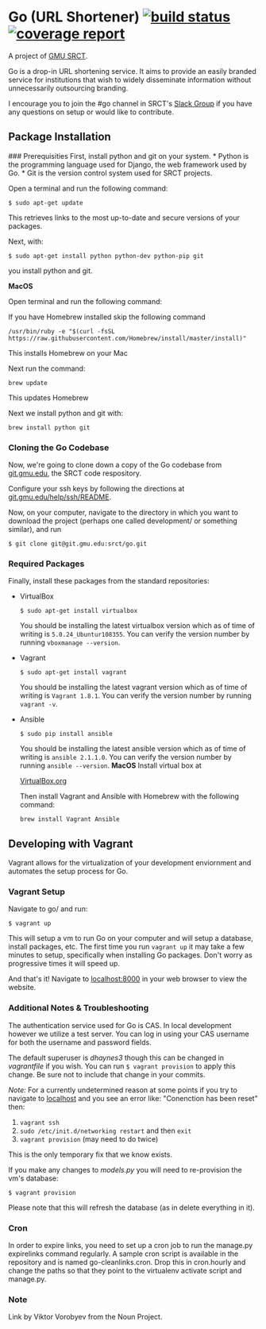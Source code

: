# Go (URL Shortener) [![build status](https://git.gmu.edu/srct/go/badges/master/build.svg)](https://git.gmu.edu/srct/go/commits/master) [![coverage report](https://git.gmu.edu/srct/go/badges/master/coverage.svg)](https://git.gmu.edu/srct/go/commits/master)



A project of [GMU SRCT](http://srct.gmu.edu).

Go is a drop-in URL shortening service. It aims to provide an easily
branded service for institutions that wish to widely disseminate
information without unnecessarily outsourcing branding.

I encourage you to join the #go channel in SRCT's [Slack Group](http://srct.slack.com) if you have any questions on setup or would like to contribute.

## Package Installation
<legend></legend>
### Prerequisities
First, install python and git on your system.
* Python is the programming language used for Django, the web framework used by Go.
* Git is the version control system used for SRCT projects.

Open a terminal and run the following command:

`$ sudo apt-get update`

This retrieves links to the most up-to-date and secure versions of your packages.

Next, with:

`$ sudo apt-get install python python-dev python-pip git`

you install python and git.

**MacOS**

Open terminal and run the following command:

If you have Homebrew installed skip the following command

`/usr/bin/ruby -e "$(curl -fsSL https://raw.githubusercontent.com/Homebrew/install/master/install)"`

This installs Homebrew on your Mac

Next run the command:

`brew update`

This updates Homebrew

Next we install python and git with:

`brew install python git`

### Cloning the Go Codebase
Now, we're going to clone down a copy of the Go codebase from [git.gmu.edu](http://git.gmu.edu/srct/go), the SRCT code respository.

Configure your ssh keys by following the directions at [git.gmu.edu/help/ssh/README](http://git.gmu.edu/help/ssh/README).

Now, on your computer, navigate to the directory in which you want to download the project (perhaps one called development/ or something similar), and run

`$ git clone git@git.gmu.edu:srct/go.git`


### Required Packages
Finally, install these packages from the standard repositories:
 - VirtualBox

    `$ sudo apt-get install virtualbox`


    You should be installing the latest virtualbox version which as of time of writing is `5.0.24_Ubuntur108355`. You can verify the version number by running `vboxmanage --version`.
 - Vagrant

    `$ sudo apt-get install vagrant`

    You should be installing the latest vagrant version which as of time of writing is `Vagrant 1.8.1`. You can verify the version number by running `vagrant -v`.
 - Ansible

    `$ sudo pip install ansible`

    You should be installing the latest ansible version which as of time of writing is `ansible 2.1.1.0`. You can verify the version number by running `ansible --version`.
    **MacOS**
    Install virtual box at

    [VirtualBox.org](https://www.virtualbox.org/wiki/Downloads)

    Then install Vagrant and Ansible with Homebrew with the following command:
    
    `brew install Vagrant Ansible`

## Developing with Vagrant
<legend></legend>
Vagrant allows for the virtualization of your development enviornment and automates the setup process for Go.

### Vagrant Setup
Navigate to go/ and run:

`$ vagrant up`

This will setup a vm to run Go on your computer and will setup a database, install packages, etc. The first time you run `vagrant up` it may take a few minutes to setup, specifically when installing Go packages. Don't worry as progressive times it will speed up.

And that's it! Navigate to [localhost:8000](http://127.0.0.1:8000) in your web browser to view the website.

### Additional Notes & Troubleshooting

The authentication service used for Go is CAS. In local development however we utilize a test server. You can log in using your CAS username for both the username and password fields.

 The default superuser is _dhaynes3_ though this can be changed in _vagrantfile_ if you wish. You can run `$ vagrant provision` to apply this change. Be sure not to include that change in your commits.

*Note:* For a currently undetermined reason at some points if you try to navigate to [localhost](http://127.0.0.1:8000) and you see an error like: "Conenction has been reset" then:
1. `vagrant ssh`
2. `sudo /etc/init.d/networking restart` and then `exit`
3. `vagrant provision` (may need to do twice)

This is the only temporary fix that we know exists.

If you make any changes to _models.py_ you will need to re-provision the vm's database:

`$ vagrant provision`

Please note that this will refresh the database (as in delete everything in it).


### Cron

In order to expire links, you need to set up a cron job to run the manage.py
expirelinks command regularly. A sample cron script is available in the
repository and is named go-cleanlinks.cron. Drop this in cron.hourly and
change the paths so that they point to the virtualenv activate script and
manage.py.


### Note
Link by Viktor Vorobyev from the Noun Project.
